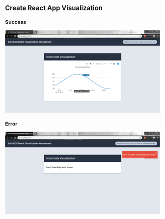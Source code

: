 ## Create React App Visualization

### Success
![Success Image](/results/Success.PNG?raw=true "Success")

### Error
![Error Image](/results/Error.PNG?raw=true "Error")